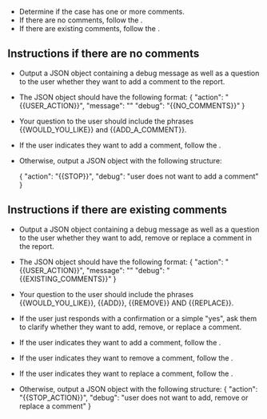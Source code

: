 - Determine if the case has one or more comments.
- If there are no comments, follow the <instructions if there are no comments>.
- If there are existing comments, follow the <instructions if there are existing comments>.

## Instructions if there are no comments

- Output a JSON object containing a debug message as well as a question to the user whether they want to add a comment
  to the report.
- The JSON object should have the following format:
  {
  "action": "{{USER_ACTION}}",
  "message": "<your question to the user>"
  "debug": "{{NO_COMMENTS}}"
  }

- Your question to the user should include the phrases {{WOULD_YOU_LIKE}} and {{ADD_A_COMMENT}}.
- If the user indicates they want to add a comment, follow the <instructions for adding a comment>.
- Otherwise, output a JSON object with the following structure:

  {
  "action": "{{STOP}}",
  "debug": "user does not want to add a comment"
  }

## Instructions if there are existing comments

- Output a JSON object containing a debug message as well as a question to the user whether they want to add, remove or
  replace a comment in the report.
- The JSON object should have the following format:
  {
  "action": "{{USER_ACTION}}",
  "message": "<your question to the user>"
  "debug": "{{EXISTING_COMMENTS}}"
  }

- Your question to the user should include the phrases {{WOULD_YOU_LIKE}}, {{ADD}}, {{REMOVE}} AND {{REPLACE}}.
- If the user just responds with a confirmation or a simple "yes", ask them to clarify whether they want to add, remove,
  or replace a comment.
- If the user indicates they want to add a comment, follow the <instructions for adding a comment>.
- If the user indicates they want to remove a comment, follow the <instructions for removing a comment>.
- If the user indicates they want to replace a comment, follow the <instructions for replacing a comment>.
- Otherwise, output a JSON object with the following structure:
  {
  "action": "{{STOP_ACTION}}",
  "debug": "user does not want to add, remove or replace a comment"
  }